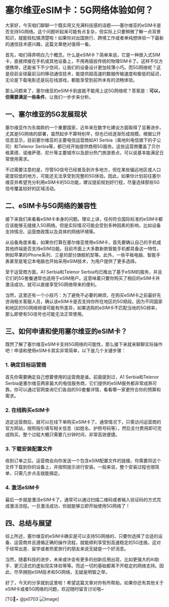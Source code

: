 # 塞尔维亚eSIM卡：5G网络体验如何？

大家好，今天咱们聊聊一个既实用又充满科技感的话题——塞尔维亚的eSIM卡是否支持5G网络。这个问题听起来可能有点复杂，但实际上只要稍微了解一点背景知识，就能轻松搞清楚啦！如果你对出国旅行、跨境工作或者单纯想体验一下最新的通信技术感兴趣，这篇文章绝对值得一看。

首先，咱们得弄明白几个概念。什么是eSIM卡？简单来说，它是一种嵌入式SIM卡，直接焊接在手机或其他设备上，不用再插拔传统的物理SIM卡了。这样不仅方便携带，还能省下不少空间，让我们的设备设计更加轻薄小巧。而5G网络呢？这是目前全球最前沿的移动通信技术，能提供超高速的数据传输速度和极低的延迟，无论是下载电影还是玩在线游戏，都能享受到前所未有的流畅体验。

那么问题来了，塞尔维亚的eSIM卡到底能不能用上这5G网络呢？答案是：**可以，但需要满足一些条件**。让我们一步步来分析。

## 一、塞尔维亚的5G发展现状

塞尔维亚作为东南欧的一个重要国家，近年来在数字化建设方面取得了显著进步。尤其是5G网络的部署，虽然起步不算特别早，但也已经逐渐形成规模。根据公开信息显示，目前塞尔维亚的主要电信运营商如A1 Serbia（奥地利电信旗下的子公司）和Telenor Serbia等，都已经开始提供商用5G服务。这些运营商覆盖了贝尔格莱德、诺维萨德、尼什等主要城市以及部分热门旅游景点，可以说基本能满足日常使用需求。

不过需要注意的是，尽管5G信号已经普及到许多地方，但在某些偏远地区或人口密度较低的地方，可能还无法享受到完整的5G体验。因此，如果你计划前往塞尔维亚并希望充分利用eSIM卡的5G功能，建议提前规划好行程，尽量选择那些5G信号覆盖较好的区域活动。

## 二、eSIM卡与5G网络的兼容性

接下来我们来看看eSIM卡本身的问题。理论上讲，任何符合国际标准的eSIM卡都应该能够无缝接入5G网络。但是实际情况可能会受到多种因素的影响，比如设备支持情况、运营商政策以及具体的网络环境等。

从设备角度来看，如果你打算在塞尔维亚使用eSIM卡，首先要确认自己的手机或其他终端是否支持eSIM功能。目前市面上大多数新款智能手机都具备这一特性，例如苹果的iPhone系列、三星的部分旗舰机型等。此外，一些平板电脑、智能手表甚至是笔记本电脑也开始采用eSIM技术，为用户提供了更多选择。

至于运营商方面，A1 Serbia和Telenor Serbia均已推出了基于eSIM的服务，并且它们的5G套餐通常也适用于eSIM用户。这意味着只要你购买了相应的eSIM卡并激活成功，就可以直接享受5G网络带来的便利。

当然，这里还有一个小技巧：为了避免不必要的麻烦，在购买eSIM卡之前最好先咨询相关客服人员，确认该eSIM卡是否支持你所在地区的5G频段。因为不同国家和地区的5G网络频谱可能有所差异，如果选购的eSIM卡不匹配当地的5G频率，那么即使有5G信号也可能无法正常使用。

## 三、如何申请和使用塞尔维亚的eSIM卡？

既然了解了塞尔维亚eSIM卡支持5G网络的可能性，那么接下来就来聊聊实际操作吧！申请和使用eSIM卡其实非常简单，以下是几个关键步骤：

### 1. 确定目标运营商
首先你需要确定自己想要使用的运营商是谁。前面提到过，A1 Serbia和Telenor Serbia是塞尔维亚两家最大的电信服务商，它们提供的eSIM服务都非常成熟可靠。你可以通过官网查询它们各自的5G套餐详情，看看哪一家更符合你的预算和需求。

### 2. 在线购买eSIM卡
选定运营商后，就可以在线下单购买eSIM卡了。通常情况下，只需访问运营商的官方网站，按照指引填写相关信息（如姓名、护照号码等），然后支付费用即可完成购买。整个过程大概只需要几分钟时间，非常高效便捷。

### 3. 下载安装配置文件
收到订单之后，运营商会向你发送一个包含eSIM配置文件的链接。你需要将这个文件下载到你的设备上，并按照提示进行安装。一般来说，整个安装过程也很简单，只需几步点击就能搞定。

### 4. 激活eSIM卡
最后一步就是激活eSIM卡了。通常可以通过扫描二维码或者输入验证码的方式完成激活流程。一旦激活成功，你就能够立即开始使用5G网络了！

## 四、总结与展望

综上所述，塞尔维亚的eSIM卡确实是可以支持5G网络的，只要你选择了合适的设备、运营商并且遵循正确的操作流程，就能顺利享受到高速稳定的5G连接。这对于经常出差、留学或者热爱旅行的朋友来说无疑是一个好消息。

当然，随着科技的进步，未来或许会有更多的创新应用出现，比如更强大的AI助手、更沉浸式的虚拟现实体验等等。而这一切的基础都离不开稳定的网络支持。因此，尽早拥抱eSIM技术和5G网络，无疑是明智之举。

好了，今天的分享就到这里啦！希望这篇文章对你有所帮助。如果你还有其他关于eSIM卡或者5G网络的问题，欢迎随时留言讨论哦~

[TG💪+ @jx0703 ![Image](https://github.com/user-attachments/assets/dbca1d08-cadb-493c-b0ec-ad6f7a83f270)]